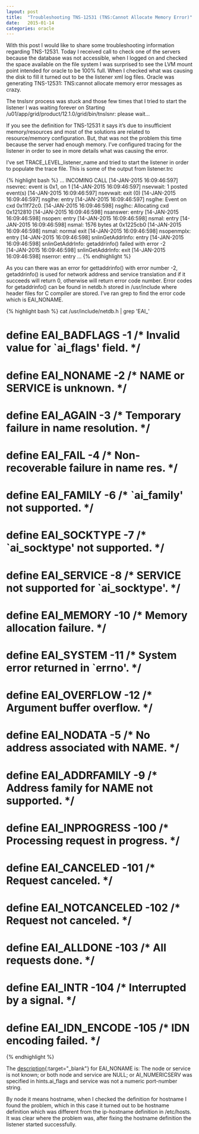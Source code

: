 ```yaml
---
layout: post
title:  "Troubleshooting TNS-12531 (TNS:Cannot Allocate Memory Error)"
date:   2015-01-14
categories: oracle
---
```


With this post I would like to share some troubleshooting information regarding TNS-12531. Today I received call to check one of the servers because the database was not accessible, when I logged on and checked the space available on the file system I was surprised to see the LVM mount point intended for oracle to be 100% full. When I checked what was causing the disk to fill it turned out to be the listener xml log files. Oracle was generating TNS-12531: TNS:cannot allocate memory error messages as crazy.

The tnslsnr process was stuck and those few times that I tried to start the listener I was waiting forever on
Starting /u01/app/grid/product/12.1.0/grid/bin/tnslsnr: please wait…

If you see the definition for TNS-12531 it says it’s due to insufficient memory/resources and most of the solutions are related to resource/memory configuration. But, that was not the problem this time because the server had enough memory. I’ve configured tracing for the listener in order to see in more details what was causing the error.

I’ve set TRACE_LEVEL_listener_name and tried to start the listener in order to populate the trace file.
This is some of the output from listener.trc

{% highlight bash %}
...
        INCOMING CALL
[14-JAN-2015 16:09:46:597] nsevrec: event is 0x1, on 1
[14-JAN-2015 16:09:46:597] nsevwait: 1 posted event(s)
[14-JAN-2015 16:09:46:597] nsevwait: exit (0)
[14-JAN-2015 16:09:46:597] nsglhe: entry
[14-JAN-2015 16:09:46:597] nsglhe: Event on cxd 0x11f72c0.
[14-JAN-2015 16:09:46:598] nsglhc: Allocating cxd 0x1212810
[14-JAN-2015 16:09:46:598] nsanswer: entry
[14-JAN-2015 16:09:46:598] nsopen: entry
[14-JAN-2015 16:09:46:598] nsmal: entry
[14-JAN-2015 16:09:46:598] nsmal: 1576 bytes at 0x1225cb0
[14-JAN-2015 16:09:46:598] nsmal: normal exit
[14-JAN-2015 16:09:46:598] nsopenmplx: entry
[14-JAN-2015 16:09:46:598] snlinGetAddrInfo: entry
[14-JAN-2015 16:09:46:598] snlinGetAddrInfo: getaddrinfo() failed with error -2      
[14-JAN-2015 16:09:46:598] snlinGetAddrInfo: exit
[14-JAN-2015 16:09:46:598] nserror: entry
...
{% endhighlight %}

As you can there was an error for gettaddrinfo() with error number -2, getaddrinfo() is used for network address and service translation and if it succeeds will return 0, otherwise will return error code number. Error codes for getaddrinfo() can be found in netdb.h stored in /usr/include where header files for C compiler are stored. I’ve ran grep to find the error code which is EAI_NONAME.

{% highlight bash %}
cat /usr/include/netdb.h | grep 'EAI_'

# define EAI_BADFLAGS     -1    /* Invalid value for `ai_flags' field.  */
# define EAI_NONAME       -2    /* NAME or SERVICE is unknown.  */
# define EAI_AGAIN        -3    /* Temporary failure in name resolution.  */
# define EAI_FAIL         -4    /* Non-recoverable failure in name res.  */
# define EAI_FAMILY       -6    /* `ai_family' not supported.  */
# define EAI_SOCKTYPE     -7    /* `ai_socktype' not supported.  */
# define EAI_SERVICE      -8    /* SERVICE not supported for `ai_socktype'.  */
# define EAI_MEMORY       -10   /* Memory allocation failure.  */
# define EAI_SYSTEM       -11   /* System error returned in `errno'.  */
# define EAI_OVERFLOW     -12   /* Argument buffer overflow.  */
#  define EAI_NODATA      -5    /* No address associated with NAME.  */
#  define EAI_ADDRFAMILY  -9    /* Address family for NAME not supported.  */
#  define EAI_INPROGRESS  -100  /* Processing request in progress.  */
#  define EAI_CANCELED    -101  /* Request canceled.  */
#  define EAI_NOTCANCELED -102  /* Request not canceled.  */
#  define EAI_ALLDONE     -103  /* All requests done.  */
#  define EAI_INTR        -104  /* Interrupted by a signal.  */
#  define EAI_IDN_ENCODE  -105  /* IDN encoding failed.  */
{% endhighlight %}

The [description](http://linux.die.net/man/3/getaddrinfo){:target="_blank"} for EAI_NONAME is: The node or service is not known; or both node and service are NULL; or AI_NUMERICSERV was specified in hints.ai_flags and service was not a numeric port-number string.

By node it means hostname, when I checked the definition for hostname I found the problem, which in this case it turned out to be hostname definition which was different from the ip-hostname definition in /etc/hosts. It was clear where the problem was, after fixing the hostname definition the listener started successfully.